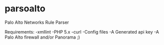 parsoalto
=========

Palo Alto Networks Rule Parser

Requirements:
-xmllint 
-PHP 5.x
-curl
-Config files
-A Generated api key
-A Palo Alto firewall and/or Panorama ;)

